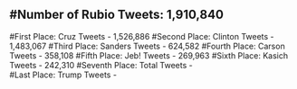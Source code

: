 #Number of Rubio Tweets: 1,910,840
---
#First Place: Cruz Tweets - 1,526,886
#Second Place: Clinton Tweets - 1,483,067
#Third Place: Sanders Tweets - 624,582
#Fourth Place: Carson Tweets - 358,108
#Fifth Place: Jeb! Tweets - 269,963
#Sixth Place: Kasich Tweets - 242,310
#Seventh Place: Total Tweets -  
#Last Place: Trump Tweets - 
